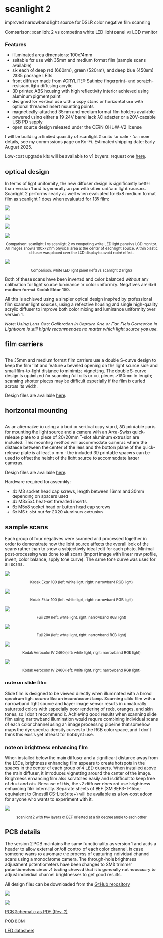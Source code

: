 # scanlight 2
improved narrowband light source for DSLR color negative film scanning

Comparison: scanlight 2 vs competing white LED light panel vs LCD monitor

### Features
* illuminated area dimensions: 100x74mm
* suitable for use with 35mm and medium format film (sample scans available)
* six each of deep red (660nm), green (520nm), and deep blue (450nm) 2835 package LEDs
* front diffuser made from ACRYLITE® Satinice fingerprint- and scratch-resistant light diffusing acrylic
* 3D printed ABS housing with high reflectivity interior achieved using aluminum pigment paint
* designed for vertical use with a copy stand or horizontal use with optional threaded insert mounting points
* magnetically-attached 35mm and medium format film holders available
* powered using either a 19-24V barrel jack AC adapter or a 20V-capable USB PD supply
* open source design released under the CERN OHL-W-V2 license

I will be building a limited quantity of scanlight 2 units for sale - for more details, see my commissions page on Ko-Fi. Estimated shipping date: Early August 2025.

Low-cost upgrade kits will be available to v1 buyers: request one [here]().

## optical design

In terms of light uniformity, the new diffuser design is significantly better than version 1 and is generally on par with other uniform light sources. Scanlight 2 performs nearly as well when evaluated for 6x8 medium format film as scanlight 1 does when evaluated for 135 film:

![](<data/plots/luminance_plot_scanlight v2.png>)

![](<data/plots/luminance_plot_scanlight v1.png>)

![](<data/plots/luminance_plot_competing white LED panel.png>)

![](<data/plots/luminance_plot_center of 15 inch LCD display.png>)

<p align="center"><small>Comparison: scanlight 1 vs scanlight 2 vs competing white LED light panel vs LCD monitor. All images show a 100x72mm physical area at the center of each light source. A thin plastic diffuser was placed over the LCD display to avoid moiré effect.</small></p>

![](images/scan_comparison_ektar_2.jpg)

<p align="center"><small>Comparison: white LED light panel (left) vs scanlight 2 (right)</small></p>

Both of these scans have been inverted and color balanced *without* any calibration for light source luminance or color uniformity. Negatives are 6x6 medium format Kodak Ektar 100.

All this is achieved using a simpler optical design inspired by professional film scanner light sources, using a reflective housing and single high-quality acrylic diffuser to improve both color mixing and luminance uniformity over version 1.

*Note: Using Lens Cast Calibration in Capture One or Flat-Field Correction in Lightroom is still highly recommended no matter which light source you use.*

## film carriers

![]()

The 35mm and medium format film carriers use a double S-curve design to keep the film flat and feature a beveled opening on the light source side and small film-to-light distance to minimize vignetting. The double S-curve design is optimized for scanning full rolls or cut pieces >150mm in length; scanning shorter pieces may be difficult especially if the film is curled across its width.

Design files are available [here](https://github.com/jackw01/scanlight/3d/film_carriers).

## horizontal mounting

![]()

As an alternative to using a tripod or vertical copy stand, 3D printable parts for mounting the light source and a camera with an Arca-Swiss quick-release plate to a piece of 20x20mm T-slot aluminum extrusion are included. This mounting method will accommodate cameras where the distance between the center of the lens and the bottom plane of the quick-release plate is at least x mm - the included 3D printable spacers can be used to offset the height of the light source to accommodate larger cameras.

Design files are available [here](https://github.com/jackw01/scanlight/3d/horizontal).

Hardware required for assembly:
* 4x M3 socket head cap screws, length between 16mm and 30mm depending on spacers used
* 4x M3x5x4 heat-set threaded inserts
* 6x M5x8 socket head or button head cap screws
* 6x M5 t-slot nut for 2020 aluminum extrusion

## sample scans

Each group of four negatives were scanned and processed together in order to demonstrate how the light source affects the overall look of the scans rather than to show a subjectively ideal edit for each photo. Minimal post-processing was done to all scans (import image with linear raw profile, invert, color balance, apply tone curve). The same tone curve was used for all scans.

![](images/scan_comparison_ektar_1.jpg)

<p align="center"><small>Kodak Ektar 100 (left: white light, right: narrowband RGB light)</small></p>

![](images/scan_comparison_ektar_3.jpg)

<p align="center"><small>Kodak Ektar 100 (left: white light, right: narrowband RGB light)</small></p>

![](images/scan_comparison_fuji200_1.jpg)

<p align="center"><small>Fuji 200 (left: white light, right: narrowband RGB light)</small></p>

![](images/scan_comparison_fuji200_2.jpg)

<p align="center"><small>Fuji 200 (left: white light, right: narrowband RGB light)</small></p>

![](images/scan_comparison_aerocolor_1.jpg)

<p align="center"><small>Kodak Aerocolor IV 2460 (left: white light, right: narrowband RGB light)</small></p>

![](images/scan_comparison_aerocolor_2.jpg)

<p align="center"><small>Kodak Aerocolor IV 2460 (left: white light, right: narrowband RGB light)</small></p>

### note on slide film

Slide film is designed to be viewed directly when illuminated with a broad spectrum light source like an incandescent lamp. Scanning slide film with a narrowband light source and bayer image sensor results in unnaturally saturated colors with especially poor rendering of reds, oranges, and skin tones, so I don't recommend it. Achieving good results when scanning slide film using narrowband illumination would require combining individual scans of each color channel using an image processing pipeline that somehow maps the dye spectral density curves to the RGB color space, and I don't think this exists yet at least for hobbyist use.

### note on brightness enhancing film

When installed below the main diffuser and a significant distance away from the LEDs, brightness enhancing film appears to create hotspots in the spaces in the center of each group of 4 LED clusters. When installed above the main diffuser, it introduces vignetting around the center of the image. Brightness enhancing film also scratches easily and is difficult to keep free of dust and oils. Because of this, the v2 diffuser does not use brightness enhancing film internally. Separate sheets of BEF (3M BEF3-T-155n; equivalent to Cinestill CS-LiteBrite+) will be available as a low-cost addon for anyone who wants to experiment with it.

![](<data/plots/luminance_plot_scanlight v2 with BEF.png>)

<p align="center"><small>scanlight 2 with two layers of BEF oriented at a 90 degree angle to each other</small></p>

## PCB details

The version 2 PCB maintains the same functionality as version 1 and adds a header to allow external on/off control of each color channel, in case someone wants to automate the process of capturing individual channel scans using a monochrome camera. The through-hole brightness adjustment potentiometers have been changed to SMD trimmer potentiometers since v1 testing showed that it is generally not necessary to adjust individual channel brightnesses to get good results.

All design files can be downloaded from the [GitHub repository](https://github.com/jackw01/scanlight/pcb_v2).

![](images/pcb_r2.png)

![](images/pcb_cad_r2.png)

[PCB Schematic as PDF (Rev. 2)](pcb_r2/scanlight_schematic_r2_20250328.pdf)

[PCB BOM](pcb_r2/scanlight_bom_r2_20250328.csv)

[LED datasheet](https://downloads.cree-led.com/files/ds/j/JSeries-2835-Color.pdf)
